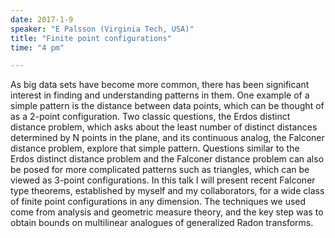```yaml
---
date: 2017-1-9
speaker: "E Palsson (Virginia Tech, USA)"
title: "Finite point configurations"
time: "4 pm" 

---
```

As big data sets have become more common, there has been significant
interest in finding and understanding patterns in them. One example of a
simple pattern is the distance between data points, which can be thought of
as a 2-point configuration. Two classic questions, the Erdos distinct
distance problem, which asks about the least number of distinct distances
determined by N points in the plane, and its continuous analog, the
Falconer distance problem, explore that simple pattern. Questions similar
to the Erdos distinct distance problem and the Falconer distance problem
can also be posed for more complicated patterns such as triangles, which
can be viewed as 3-point configurations. In this talk I will present recent
Falconer type theorems, established by myself and my collaborators, for a
wide class of finite point configurations in any dimension. The techniques
we used come from analysis and geometric measure theory, and the key step
was to obtain bounds on multilinear analogues of generalized Radon
transforms.
